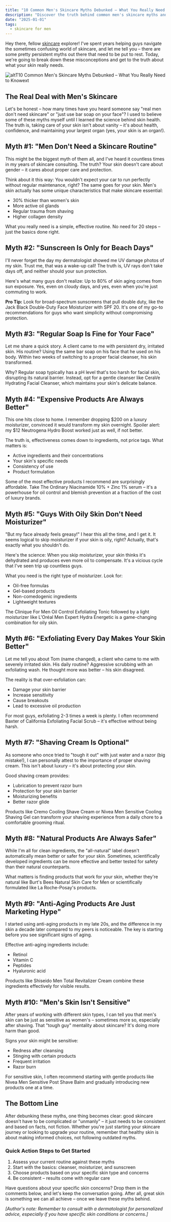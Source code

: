 ```yaml
---
title: "10 Common Men's Skincare Myths Debunked – What You Really Need to Know"
description: "Discover the truth behind common men's skincare myths and learn what your skin really needs. Expert tips and product recommendations for every guy's skincare routine."
date: "2025-01-01"
tags:
  - skincare for men
---
```


Hey there, fellow [skincare](/blog/skincare-for-men/) explorer! I've spent years helping guys navigate the sometimes confusing world of skincare, and let me tell you – there are some pretty persistent myths out there that need to be put to rest. Today, we're going to break down these misconceptions and get to the truth about what your skin really needs.

![altT10 Common Men's Skincare Myths Debunked – What You Really Need to Knowext](mens-skincare-myths-debunked.webp)

## The Real Deal with Men's Skincare

Let's be honest – how many times have you heard someone say "real men don't need skincare" or "just use bar soap on your face"? I used to believe some of these myths myself until I learned the science behind skin health. The truth is, taking care of your skin isn't about vanity – it's about health, confidence, and maintaining your largest organ (yes, your skin is an organ!).

## Myth #1: "Men Don't Need a Skincare Routine"

This might be the biggest myth of them all, and I've heard it countless times in my years of skincare consulting. The truth? Your skin doesn't care about gender – it cares about proper care and protection.

Think about it this way: You wouldn't expect your car to run perfectly without regular maintenance, right? The same goes for your skin. Men's skin actually has some unique characteristics that make skincare essential:

- 30% thicker than women's skin
- More active oil glands
- Regular trauma from shaving
- Higher collagen density

What you really need is a simple, effective routine. No need for 20 steps – just the basics done right.

## Myth #2: "Sunscreen Is Only for Beach Days"

I'll never forget the day my dermatologist showed me UV damage photos of my skin. Trust me, that was a wake-up call! The truth is, UV rays don't take days off, and neither should your sun protection.

Here's what many guys don't realize: Up to 80% of skin aging comes from sun exposure. Yes, even on cloudy days, and yes, even when you're just commuting to work.

**Pro Tip:** Look for broad-spectrum sunscreens that pull double duty, like the Jack Black Double-Duty Face Moisturizer with SPF 20. It's one of my go-to recommendations for guys who want simplicity without compromising protection.

## Myth #3: "Regular Soap Is Fine for Your Face"

Let me share a quick story. A client came to me with persistent dry, irritated skin. His routine? Using the same bar soap on his face that he used on his body. Within two weeks of switching to a proper facial cleanser, his skin transformed.

Why? Regular soap typically has a pH level that's too harsh for facial skin, disrupting its natural barrier. Instead, opt for a gentle cleanser like CeraVe Hydrating Facial Cleanser, which maintains your skin's delicate balance.

<!--[Insert image: Side-by-side comparison of healthy skin vs. soap-damaged skin]-->

## Myth #4: "Expensive Products Are Always Better"

This one hits close to home. I remember dropping $200 on a luxury moisturizer, convinced it would transform my skin overnight. Spoiler alert: my $12 Neutrogena Hydro Boost worked just as well, if not better.

The truth is, effectiveness comes down to ingredients, not price tags. What matters is:
- Active ingredients and their concentrations
- Your skin's specific needs
- Consistency of use
- Product formulation

Some of the most effective products I recommend are surprisingly affordable. Take The Ordinary Niacinamide 10% + Zinc 1% serum – it's a powerhouse for oil control and blemish prevention at a fraction of the cost of luxury brands.

## Myth #5: "Guys With Oily Skin Don't Need Moisturizer"

"But my face already feels greasy!" I hear this all the time, and I get it. It seems logical to skip moisturizer if your skin is oily, right? Actually, that's exactly what you shouldn't do.

Here's the science: When you skip moisturizer, your skin thinks it's dehydrated and produces even more oil to compensate. It's a vicious cycle that I've seen trip up countless guys.

What you need is the right type of moisturizer. Look for:
- Oil-free formulas
- Gel-based products
- Non-comedogenic ingredients
- Lightweight textures

The Clinique For Men Oil Control Exfoliating Tonic followed by a light moisturizer like L'Oréal Men Expert Hydra Energetic is a game-changing combination for oily skin.

## Myth #6: "Exfoliating Every Day Makes Your Skin Better"

Let me tell you about Tom (name changed), a client who came to me with severely irritated skin. His daily routine? Aggressive scrubbing with an exfoliating wash. He thought more was better – his skin disagreed.

The reality is that over-exfoliation can:
- Damage your skin barrier
- Increase sensitivity
- Cause breakouts
- Lead to excessive oil production

<!--[Insert image: Visual guide showing proper vs. excessive exfoliation effects]-->

For most guys, exfoliating 2-3 times a week is plenty. I often recommend Baxter of California Exfoliating Facial Scrub – it's effective without being harsh.

## Myth #7: "Shaving Cream Is Optional"

As someone who once tried to "tough it out" with just water and a razor (big mistake!), I can personally attest to the importance of proper shaving cream. This isn't about luxury – it's about protecting your skin.

Good shaving cream provides:
- Lubrication to prevent razor burn
- Protection for your skin barrier
- Moisturizing benefits
- Better razor glide

Products like Cremo Cooling Shave Cream or Nivea Men Sensitive Cooling Shaving Gel can transform your shaving experience from a daily chore to a comfortable grooming ritual.

## Myth #8: "Natural Products Are Always Safer"

While I'm all for clean ingredients, the "all-natural" label doesn't automatically mean better or safer for your skin. Sometimes, scientifically developed ingredients can be more effective and better tested for safety than their natural counterparts.

What matters is finding products that work for your skin, whether they're natural like Burt's Bees Natural Skin Care for Men or scientifically formulated like La Roche-Posay's products.

## Myth #9: "Anti-Aging Products Are Just Marketing Hype"

I started using anti-aging products in my late 20s, and the difference in my skin a decade later compared to my peers is noticeable. The key is starting before you see significant signs of aging.

Effective anti-aging ingredients include:
- Retinol
- Vitamin C
- Peptides
- Hyaluronic acid

Products like Shiseido Men Total Revitalizer Cream combine these ingredients effectively for visible results.

## Myth #10: "Men's Skin Isn't Sensitive"

After years of working with different skin types, I can tell you that men's skin can be just as sensitive as women's – sometimes more so, especially after shaving. That "tough guy" mentality about skincare? It's doing more harm than good.

Signs your skin might be sensitive:
- Redness after cleansing
- Stinging with certain products
- Frequent irritation
- Razor burn

For sensitive skin, I often recommend starting with gentle products like Nivea Men Sensitive Post Shave Balm and gradually introducing new products one at a time.

## The Bottom Line

After debunking these myths, one thing becomes clear: good skincare doesn't have to be complicated or "unmanly" – it just needs to be consistent and based on facts, not fiction. Whether you're just starting your skincare journey or looking to upgrade your routine, remember that healthy skin is about making informed choices, not following outdated myths.

### Quick Action Steps to Get Started

1. Assess your current routine against these myths
2. Start with the basics: cleanser, moisturizer, and sunscreen
3. Choose products based on your specific skin type and concerns
4. Be consistent – results come with regular care

Have questions about your specific skin concerns? Drop them in the comments below, and let's keep the conversation going. After all, great skin is something we can all achieve – once we leave these myths behind.

*[Author's note: Remember to consult with a dermatologist for personalized advice, especially if you have specific skin conditions or concerns.]*